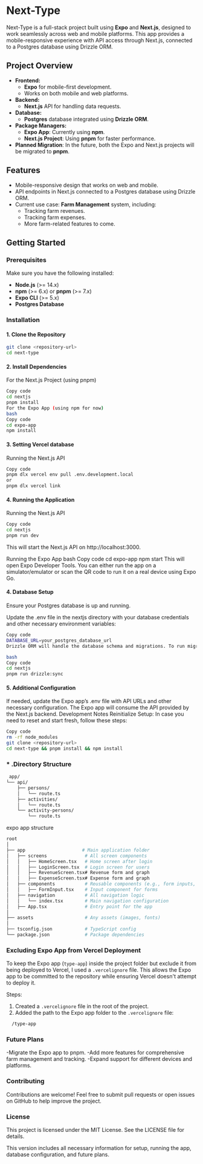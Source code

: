 # Next-Type

Next-Type is a full-stack project built using **Expo** and **Next.js**, designed to work seamlessly across web and mobile platforms. This app provides a mobile-responsive experience with API access through Next.js, connected to a Postgres database using Drizzle ORM.

## Project Overview

- **Frontend:**
  - **Expo** for mobile-first development.
  - Works on both mobile and web platforms.
- **Backend:**
  - **Next.js** API for handling data requests.
- **Database:**
  - **Postgres** database integrated using **Drizzle ORM**.
- **Package Managers:**
  - **Expo App**: Currently using **npm**.
  - **Next.js Project**: Using **pnpm** for faster performance.
- **Planned Migration**: In the future, both the Expo and Next.js projects will be migrated to **pnpm**.

## Features

- Mobile-responsive design that works on web and mobile.
- API endpoints in Next.js connected to a Postgres database using Drizzle ORM.
- Current use case: **Farm Management** system, including:
  - Tracking farm revenues.
  - Tracking farm expenses.
  - More farm-related features to come.

## Getting Started

### Prerequisites

Make sure you have the following installed:
- **Node.js** (>= 14.x)
- **npm** (>= 6.x) or **pnpm** (>= 7.x)
- **Expo CLI** (>= 5.x)
- **Postgres Database**

### Installation

#### 1. Clone the Repository

```bash
git clone <repository-url>
cd next-type
```
#### 2. Install Dependencies
For the Next.js Project (using pnpm)
```bash
Copy code
cd nextjs
pnpm install
For the Expo App (using npm for now)
bash
Copy code
cd expo-app
npm install
```

#### 3. Setting Vercel database
Running the Next.js API
```bash
Copy code
pnpm dlx vercel env pull .env.development.local
or
pnpm dlx vercel link
```
#### 4. Running the Application
Running the Next.js API
```bash
Copy code
cd nextjs
pnpm run dev
```

This will start the Next.js API on http://localhost:3000.

Running the Expo App
bash
Copy code
cd expo-app
npm start
This will open Expo Developer Tools. You can either run the app on a simulator/emulator or scan the QR code to run it on a real device using Expo Go.

#### 4. Database Setup
Ensure your Postgres database is up and running.

Update the .env file in the nextjs directory with your database credentials and other necessary environment variables:

```bash
Copy code
DATABASE_URL=your_postgres_database_url
Drizzle ORM will handle the database schema and migrations. To run migrations:

bash
Copy code
cd nextjs
pnpm run drizzle:sync
```

#### 5. Additional Configuration
If needed, update the Expo app’s .env file with API URLs and other necessary configuration.
The Expo app will consume the API provided by the Next.js backend.
Development Notes
Reinitialize Setup: In case you need to reset and start fresh, follow these steps:
```bash
Copy code
rm -rf node_modules
git clone <repository-url>
cd next-type && pnpm install && npm install
```

### * .Directory Structure
```bash
 app/
└── api/
    ├── persons/
    │   └── route.ts
    ├── activities/
    │   └── route.ts
    └── activity-persons/
        └── route.ts
```
expo app structure
```bash
root
│
├── app                     # Main application folder
│   ├── screens              # All screen components
│   │   ├── HomeScreen.tsx   # Home screen after login
│   │   ├── LoginScreen.tsx  # Login screen for users
│   │   ├── RevenueScreen.tsx# Revenue form and graph
│   │   ├── ExpenseScreen.tsx# Expense form and graph
│   ├── components           # Reusable components (e.g., form inputs, buttons)
│   │   ├── FormInput.tsx    # Input component for forms
│   ├── navigation           # All navigation logic
│   │   └── index.tsx        # Main navigation configuration
│   ├── App.tsx              # Entry point for the app
│
├── assets                   # Any assets (images, fonts)
│
├── tsconfig.json            # TypeScript config
└── package.json             # Package dependencies
```

### Excluding Expo App from Vercel Deployment

To keep the Expo app (`type-app`) inside the project folder but exclude it from being deployed to Vercel, I used a `.vercelignore` file. This allows the Expo app to be committed to the repository while ensuring Vercel doesn't attempt to deploy it.

Steps:
1. Created a `.vercelignore` file in the root of the project.
2. Added the path to the Expo app folder to the `.vercelignore` file:

```bash
  /type-app
```

### Future Plans
-Migrate the Expo app to pnpm.
-Add more features for comprehensive farm management and tracking.
-Expand support for different devices and platforms.

### Contributing
Contributions are welcome! Feel free to submit pull requests or open issues on GitHub to help improve the project.

### License
This project is licensed under the MIT License. See the LICENSE file for details.


This version includes all necessary information for setup, running the app, database configuration, and future plans.





